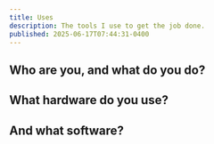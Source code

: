 ```yaml
---
title: Uses
description: The tools I use to get the job done.
published: 2025-06-17T07:44:31-0400
---
```


## Who are you, and what do you do?

## What hardware do you use?

## And what software?
